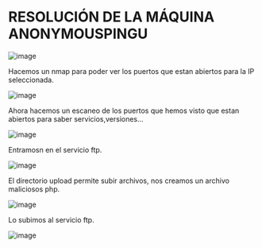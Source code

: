 # RESOLUCIÓN DE LA MÁQUINA ANONYMOUSPINGU

![image](https://github.com/user-attachments/assets/88d6cf8c-7f6b-4ca2-b247-502438d93406)

Hacemos un nmap para poder ver los puertos que estan abiertos para la IP seleccionada.

![image](https://github.com/user-attachments/assets/9346903e-af54-4992-bc9e-f3b474afe3ab)

Ahora hacemos un escaneo de los puertos que hemos visto que estan abiertos para saber servicios,versiones...

![image](https://github.com/user-attachments/assets/8899abdc-cf77-4e81-82f5-e79ef3fe546b)

Entramosn en el servicio ftp.

![image](https://github.com/user-attachments/assets/b02c4e3a-69c2-4233-8958-39c6c8bbf2f1)

El directorio upload permite subir archivos, nos creamos un archivo maliciosos php.

![image](https://github.com/user-attachments/assets/05d14fdd-f79b-415d-9503-6901671da7fb)

Lo subimos al servicio ftp.

![image](https://github.com/user-attachments/assets/1be797a4-6c29-49ff-bd5e-6d36991d8029)

